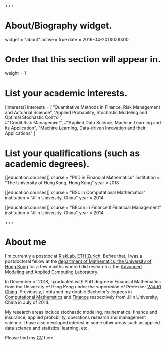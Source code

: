 +++
# About/Biography widget.
widget = "about"
active = true
date = 2016-04-20T00:00:00

# Order that this section will appear in.
weight = 1

# List your academic interests.
[interests]
  interests = [
   "Quantitative Methods in Finance, Risk Management and Actuarial Science",
    "Applied Probability, Stochastic Modeling and Optimal Stochastic Control",   
    #"Credit Risk Management",
    #"Applied Data Science, Machine Learning and its Application",
    "Machine Learning, Data-driven Innovation and their Applications"
  ]

# List your qualifications (such as academic degrees).
[[education.courses]]
  course = "PhD in Financial Mathematics"
  institution = "The University of Hong Kong, Hong Kong"
  year = 2018

[[education.courses]]
  course = "BSc in Computational Mathematics"
  institution = "Jilin University, China"
  year = 2014

[[education.courses]]
  course = "BEcon in Finance & Financial Management"
  institution = "Jilin University, China"
  year = 2014
 
+++

# About me

I'm currently a postdoc at [RiskLab, ETH Zurich](https://risklab.ch). Before that, I was a postdoctoral fellow at the [department of Mathematics, the University of Hong Kong](http://www.math.hku.hk) for a few months where I did research at the [Advanced Modeling and Applied Computing Laboratory](http://hkumath.hku.hk/~wkc/amacl.htm).  

In December of 2018, I graduated with PhD degree in Financial Mathematics from the University of Hong Kong under the supervision of Professor [Wai-Ki Ching](http://hkumath.hku.hk/~wkc/). Previously, I obtained my double Bachelor's degrees in [Computational Mathematics](http://math.jlu.edu.cn/index.htm) and [Finance](http://jjxy.jlu.edu.cn/english/Faculty/#) respectively from Jilin University, China in July of 2014. 

My research areas include stochastic modeling, mathematical finance and insurance, applied probability, operations research and management science. I have also developed interest in some other areas such as applied data science and statistical learning, etc. 

Please find my [CV](files/cv.pdf) here.
